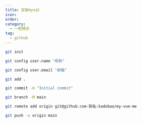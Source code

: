 ```yaml
---
title: 安装mysql
icon: 
order: 
category:
  - 一些随记
tag:
  - github
---
```


```bash
git init
```

```bash
git config user.name "昵称"
```

```bash
git config user.email "邮箱"
```

```bash
git add .
```

```bash
git commit -m "Initial commit"
```

```bash
git branch -M main
```

```bash
git remote add origin git@github.com-别名:kadobao/my-vue-me
```

```bash
git push -u origin main
```

